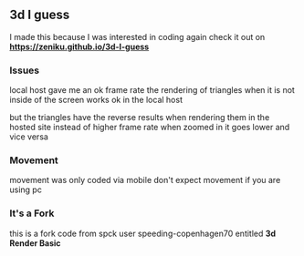 ## 3d I guess
I made this because I was interested in coding again
check it out on **https://zeniku.github.io/3d-I-guess**

### Issues
local host gave me an ok frame rate 
the rendering of triangles when it is not inside of the screen works ok in the local host

but the triangles have the reverse results when rendering them in the hosted site 
instead of higher frame rate when zoomed in
it goes lower and vice versa 

### Movement 
movement was only coded via mobile
don't expect movement if you are using pc

### It's a Fork
this is a fork code from spck user speeding-copenhagen70 entitled **3d Render Basic**
